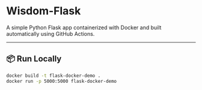# Wisdom-Flask

A simple Python Flask app containerized with Docker and built automatically using GitHub Actions.

---

## 📦 Run Locally

```bash
docker build -t flask-docker-demo .
docker run -p 5000:5000 flask-docker-demo
